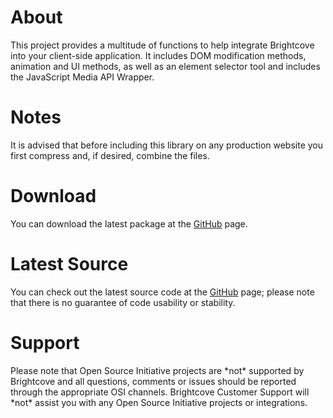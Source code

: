 <h1>
	About
</h1>

<p>
	This project provides a multitude of functions to help integrate Brightcove into your client-side application. It includes DOM modification methods, animation and UI methods, as well as an element selector tool and includes the JavaScript Media API Wrapper.	
</p>

<h1>
	Notes
</h1>

<p>
	It is advised that before including this library on any production website you first compress and, if desired, combine the files.
</p>

<h1>
	Download
</h1>

<p>
	You can download the latest package at the <a href="http://github.com/brightcoveos/JavaScript-Utilities">GitHub</a> page.
</p>

<h1>
	Latest Source
</h1>

<p>
	You can check out the latest source code at the <a href="http://github.com/brightcoveos/JavaScript-Utilities">GitHub</a> page; please note that there is no guarantee of code usability or stability.
</p>

<h1>
	Support
</h1>

<p>
	Please note that Open Source Initiative projects are *not* supported by Brightcove and all questions, comments or issues should be reported through the appropriate OSI channels. Brightcove Customer Support will *not* assist you with any Open Source Initiative projects or integrations.
</p>